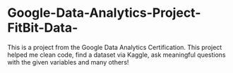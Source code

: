 # Google-Data-Analytics-Project-FitBit-Data-
This is a project from the Google Data Analytics Certification. This project helped me clean code, find a dataset via Kaggle, ask meaningful questions with the given variables and many others! 
